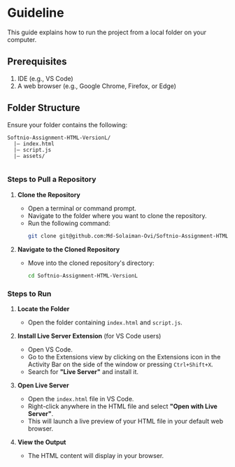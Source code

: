 # Guideline

This guide explains how to run the project from a local folder on your computer.

## Prerequisites

1. IDE (e.g., VS Code)
2. A web browser (e.g., Google Chrome, Firefox, or Edge)

## Folder Structure

Ensure your folder contains the following:

```
Softnio-Assignment-HTML-VersionL/
  |— index.html
  |— script.js
  |— assets/
        
```
### Steps to Pull a Repository

1. **Clone the Repository**
   - Open a terminal or command prompt.
   - Navigate to the folder where you want to clone the repository.
   - Run the following command:
     ```bash
     git clone git@github.com:Md-Solaiman-Ovi/Softnio-Assignment-HTML-VersionL.git
     ```
     

2. **Navigate to the Cloned Repository**
   - Move into the cloned repository's directory:
     ```bash
     cd Softnio-Assignment-HTML-VersionL
     ```
   

### Steps to Run

1. **Locate the Folder**
   - Open the folder containing `index.html` and `script.js`.

2. **Install Live Server Extension** (for VS Code users)
   - Open VS Code.
   - Go to the Extensions view by clicking on the Extensions icon in the Activity Bar on the side of the window or pressing `Ctrl+Shift+X`.
   - Search for **"Live Server"** and install it.

3. **Open Live Server**
   - Open the `index.html` file in VS Code.
   - Right-click anywhere in the HTML file and select **"Open with Live Server"**.
   - This will launch a live preview of your HTML file in your default web browser.

4. **View the Output**
   - The HTML content will display in your browser.
  
